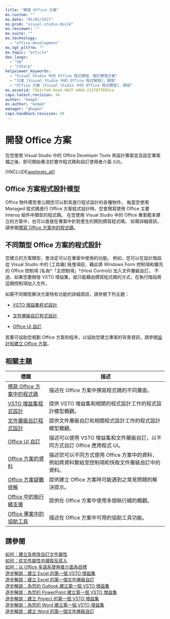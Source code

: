 ```yaml
---
title: "開發 Office 方案"
ms.custom: ""
ms.date: "02/02/2017"
ms.prod: "visual-studio-dev14"
ms.reviewer: ""
ms.suite: ""
ms.technology: 
  - "office-development"
ms.tgt_pltfrm: ""
ms.topic: "article"
dev_langs: 
  - "VB"
  - "CSharp"
helpviewer_keywords: 
  - "Visual Studio 中的 Office 程式開發，關於開發方案"
  - "方案 [Visual Studio 中的 Office 程式開發]，開發"
  - "Office 方案 [Visual Studio 中的 Office 程式開發]，開發"
ms.assetid: 7361cfe0-dee4-48d7-a066-232f87f093ca
caps.latest.revision: 34
author: "kempb"
ms.author: "kempb"
manager: "ghogen"
caps.handback.revision: 30
---
```

# 開發 Office 方案
  在您使用 Visual Studio 中的 Office Developer Tools 來設計專案並且設定專案檔之後，即可開始專注於實作程式碼和自訂使用者介面 \(UI\)。  
  
 [!INCLUDE[appliesto_all](../vsto/includes/appliesto-all-md.md)]  
  
## Office 方案程式設計模型  
 Office 物件模型會公開您可以對其進行程式設計的各種物件。 每當您使用 Managed 程式碼進行 Office 方案程式設計時，您會撰寫使用 Office 主要 Interop 組件中類型的程式碼。 在您使用 Visual Studio 中的 Office 專案範本建立的方案中，也可以直接在專案中針對產生的類別撰寫程式碼。 如需詳細資訊，請參閱[撰寫 Office 方案中的程式碼](../vsto/writing-code-in-office-solutions.md)。  
  
## 不同類型 Office 方案的程式設計  
 您建立的方案類型，會決定可以在專案中使用的功能。 例如，您可以在設計階段從 Visual Studio 中的 \[工具箱\] 拖曳項目，藉此將 Windows Form 控制項和擴充的 Office 控制項 \(名為*「主控制項」*\(Host Control\)\) 加入文件層級自訂。 不過，如果您要開發 VSTO 增益集，就只能藉由撰寫程式碼的方式，在執行階段將這類控制項加入文件。  
  
 如需不同類型解決方案特有功能的詳細資訊，請參閱下列主題：  
  
-   [VSTO 增益集程式設計](../vsto/programming-vsto-add-ins.md).  
  
-   [文件層級自訂程式設計](../vsto/programming-document-level-customizations.md).  
  
-   [Office UI 自訂](../vsto/office-ui-customization.md).  
  
 若要可協助您規劃 Office 方案和程序，以協助您建立專案的背景資訊，請參閱[設計和建立 Office 方案](../vsto/designing-and-creating-office-solutions.md)。  
  
## 相關主題  
  
|標題|描述|  
|--------|--------|  
|[撰寫 Office 方案中的程式碼](../vsto/writing-code-in-office-solutions.md)|描述在 Office 方案中撰寫程式碼的不同層面。|  
|[VSTO 增益集程式設計](../vsto/programming-vsto-add-ins.md)|提供 VSTO 增益集和相關的程式設計工作的程式設計模型概觀。|  
|[文件層級自訂程式設計](../vsto/programming-document-level-customizations.md)|提供文件層級自訂和相關程式設計工作的程式設計模型概觀。|  
|[Office UI 自訂](../vsto/office-ui-customization.md)|描述可以使用 VSTO 增益集和文件層級自訂，以不同方式自訂 Office 應用程式 UI。|  
|[Office 方案的資料](../vsto/data-in-office-solutions.md)|描述您可以不同方式使用 Office 方案中的資料，例如將資料繫結至控制項和快取文件層級自訂中的資料。|  
|[Office 方案疑難排解](../vsto/troubleshooting-office-solutions.md)|提供建立 Office 方案時可能遇到之常見問題的解決提示。|  
|[Office 中的執行緒支援](../vsto/threading-support-in-office.md)|提供在 Office 方案中使用多個執行緒的概觀。|  
|[Office 專案中的協助工具](../vsto/accessibility-in-office-projects.md)|描述在 Office 方案中可用的協助工具功能。|  
  
## 請參閱  
 [如何：建立及修改自訂文件屬性](../vsto/how-to-create-and-modify-custom-document-properties.md)   
 [如何：從文件屬性中讀取及寫入](../vsto/how-to-read-from-and-write-to-document-properties.md)   
 [如何：以 Office 多語系使用者介面為目標](../vsto/how-to-target-the-office-multilingual-user-interface.md)   
 [逐步解說：建立 Excel 的第一個 VSTO 增益集](../vsto/walkthrough-creating-your-first-vsto-add-in-for-excel.md)   
 [逐步解說：建立 Excel 的第一個文件層級自訂](../vsto/walkthrough-creating-your-first-document-level-customization-for-excel.md)   
 [逐步解說：為您的 Outlook 建立第一個 VSTO 增益集](../vsto/walkthrough-creating-your-first-vsto-add-in-for-outlook.md)   
 [逐步解說：為您的 PowerPoint 建立第一個 VSTO 增益集](../vsto/walkthrough-creating-your-first-vsto-add-in-for-powerpoint.md)   
 [逐步解說：建立 Project 的第一個 VSTO 增益集](../vsto/walkthrough-creating-your-first-vsto-add-in-for-project.md)   
 [逐步解說：為您的 Word 建立第一個 VSTO 增益集](../vsto/walkthrough-creating-your-first-vsto-add-in-for-word.md)   
 [逐步解說：建立 Word 的第一個文件層級自訂](../vsto/walkthrough-creating-your-first-document-level-customization-for-word.md)  
  
  